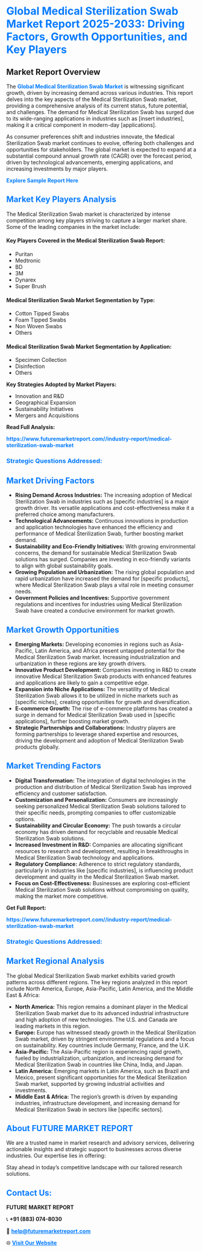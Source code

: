 <h1 style="color: #007BFF;">Global Medical Sterilization Swab Market Report 2025-2033: Driving Factors, Growth Opportunities, and Key Players</h1>

<section id="overview">
<h2>Market Report Overview</h2>
<p>The <a href="https://www.futuremarketreport.com//industry-report/medical-sterilization-swab-market" style="color: #007BFF; text-decoration: none;"><strong>Global Medical Sterilization Swab Market</strong></a> is witnessing significant growth, driven by increasing demand across various industries. This report delves into the key aspects of the Medical Sterilization Swab market, providing a comprehensive analysis of its current status, future potential, and challenges. The demand for Medical Sterilization Swab has surged due to its wide-ranging applications in industries such as [insert industries], making it a critical component in modern-day [applications].</p>
<p>As consumer preferences shift and industries innovate, the Medical Sterilization Swab market continues to evolve, offering both challenges and opportunities for stakeholders. The global market is expected to expand at a substantial compound annual growth rate (CAGR) over the forecast period, driven by technological advancements, emerging applications, and increasing investments by major players.</p>
</section>

<section id="overview">
<p><a href="https://www.futuremarketreport.com//request-sample/reportId=78121" style="color: #007BFF; text-decoration: none;"><strong>Explore Sample Report Here</strong></a></p>
</section>

<section id="key-players">
<h2 style="color: #007BFF;">Market Key Players Analysis</h2>
<p>The Medical Sterilization Swab market is characterized by intense competition among key players striving to capture a larger market share. Some of the leading companies in the market include:</p>
<h4>Key Players Covered in the Medical Sterilization Swab Report:</h4>
<ul><li>Puritan</li><li>Medtronic</li><li>BD</li><li>3M</li><li>Dynarex</li><li>Super Brush</li></ul>
<h4>Medical Sterilization Swab Market Segmentation by Type:</h4>
<ul><li>Cotton Tipped Swabs</li><li>Foam Tipped Swabs</li><li>Non Woven Swabs</li><li>Others</li></ul>

<h4>Medical Sterilization Swab Market Segmentation by Application:</h4>
<ul><li>Specimen Collection</li><li>Disinfection</li><li>Others</li></ul>
<p><strong>Key Strategies Adopted by Market Players:</strong></p>
<ul>
<li>Innovation and R&D</li>
<li>Geographical Expansion</li>
<li>Sustainability Initiatives</li>
<li>Mergers and Acquisitions</li>
</ul>
</section>

<section>
<p><strong>Read Full Analysis: </strong></p><a href="https://www.futuremarketreport.com//industry-report/medical-sterilization-swab-market" style="color: #007BFF; text-decoration: none;"><strong>https://www.futuremarketreport.com//industry-report/medical-sterilization-swab-market</strong></a>
<h3 style="color: #007BFF;">Strategic Questions Addressed:</h3>
</section>

<section id="driving-factors">
<h2 style="color: #007BFF;">Market Driving Factors</h2>
<ul>
<li><strong>Rising Demand Across Industries:</strong> The increasing adoption of Medical Sterilization Swab in industries such as [specific industries] is a major growth driver. Its versatile applications and cost-effectiveness make it a preferred choice among manufacturers.</li>
<li><strong>Technological Advancements:</strong> Continuous innovations in production and application technologies have enhanced the efficiency and performance of Medical Sterilization Swab, further boosting market demand.</li>
<li><strong>Sustainability and Eco-Friendly Initiatives:</strong> With growing environmental concerns, the demand for sustainable Medical Sterilization Swab solutions has surged. Companies are investing in eco-friendly variants to align with global sustainability goals.</li>
<li><strong>Growing Population and Urbanization:</strong> The rising global population and rapid urbanization have increased the demand for [specific products], where Medical Sterilization Swab plays a vital role in meeting consumer needs.</li>
<li><strong>Government Policies and Incentives:</strong> Supportive government regulations and incentives for industries using Medical Sterilization Swab have created a conducive environment for market growth.</li>
</ul>
</section>

<section id="growth-opportunities">
<h2 style="color: #007BFF;">Market Growth Opportunities</h2>
<ul>
<li><strong>Emerging Markets:</strong> Developing economies in regions such as Asia-Pacific, Latin America, and Africa present untapped potential for the Medical Sterilization Swab market. Increasing industrialization and urbanization in these regions are key growth drivers.</li>
<li><strong>Innovative Product Development:</strong> Companies investing in R&D to create innovative Medical Sterilization Swab products with enhanced features and applications are likely to gain a competitive edge.</li>
<li><strong>Expansion into Niche Applications:</strong> The versatility of Medical Sterilization Swab allows it to be utilized in niche markets such as [specific niches], creating opportunities for growth and diversification.</li>
<li><strong>E-commerce Growth:</strong> The rise of e-commerce platforms has created a surge in demand for Medical Sterilization Swab used in [specific applications], further boosting market growth.</li>
<li><strong>Strategic Partnerships and Collaborations:</strong> Industry players are forming partnerships to leverage shared expertise and resources, driving the development and adoption of Medical Sterilization Swab products globally.</li>
</ul>
</section>

<section id="trending-factors">
<h2 style="color: #007BFF;">Market Trending Factors</h2>
<ul>
<li><strong>Digital Transformation:</strong> The integration of digital technologies in the production and distribution of Medical Sterilization Swab has improved efficiency and customer satisfaction.</li>
<li><strong>Customization and Personalization:</strong> Consumers are increasingly seeking personalized Medical Sterilization Swab solutions tailored to their specific needs, prompting companies to offer customizable options.</li>
<li><strong>Sustainability and Circular Economy:</strong> The push towards a circular economy has driven demand for recyclable and reusable Medical Sterilization Swab solutions.</li>
<li><strong>Increased Investment in R&D:</strong> Companies are allocating significant resources to research and development, resulting in breakthroughs in Medical Sterilization Swab technology and applications.</li>
<li><strong>Regulatory Compliance:</strong> Adherence to strict regulatory standards, particularly in industries like [specific industries], is influencing product development and quality in the Medical Sterilization Swab market.</li>
<li><strong>Focus on Cost-Effectiveness:</strong> Businesses are exploring cost-efficient Medical Sterilization Swab solutions without compromising on quality, making the market more competitive.</li>
</ul>
</section>

<section>
<p><strong>Get Full Report: </strong></p><a href="https://www.futuremarketreport.com//industry-report/medical-sterilization-swab-market" style="color: #007BFF; text-decoration: none;"><strong>https://www.futuremarketreport.com//industry-report/medical-sterilization-swab-market</strong></a>
<h3 style="color: #007BFF;">Strategic Questions Addressed:</h3>
</section>


<section id="regional-analysis">
<h2 style="color: #007BFF;">Market Regional Analysis</h2>
<p>The global Medical Sterilization Swab market exhibits varied growth patterns across different regions. The key regions analyzed in this report include North America, Europe, Asia-Pacific, Latin America, and the Middle East & Africa:</p>
<ul>
<li><strong>North America:</strong> This region remains a dominant player in the Medical Sterilization Swab market due to its advanced industrial infrastructure and high adoption of new technologies. The U.S. and Canada are leading markets in this region.</li>
<li><strong>Europe:</strong> Europe has witnessed steady growth in the Medical Sterilization Swab market, driven by stringent environmental regulations and a focus on sustainability. Key countries include Germany, France, and the U.K.</li>
<li><strong>Asia-Pacific:</strong> The Asia-Pacific region is experiencing rapid growth, fueled by industrialization, urbanization, and increasing demand for Medical Sterilization Swab in countries like China, India, and Japan.</li>
<li><strong>Latin America:</strong> Emerging markets in Latin America, such as Brazil and Mexico, present significant opportunities for the Medical Sterilization Swab market, supported by growing industrial activities and investments.</li>
<li><strong>Middle East & Africa:</strong> The region’s growth is driven by expanding industries, infrastructure development, and increasing demand for Medical Sterilization Swab in sectors like [specific sectors].</li>
</ul>
</section>

<footer>
<h2 style="color: #007BFF;">About FUTURE MARKET REPORT</h2>
<p>We are a trusted name in market research and advisory services, delivering actionable insights and strategic support to businesses across diverse industries. Our expertise lies in offering:</p>

<p>Stay ahead in today’s competitive landscape with our tailored research solutions.</p>

<h2 style="color: #007BFF;">Contact Us:</h2>
<p><strong>FUTURE MARKET REPORT</strong></p>
<p>📞 <strong>+91 (883) 074-8030</strong></p>
<p>📧 <strong><a href="mailto:help@futuremarketreport.com" style="color: #007BFF;">help@futuremarketreport.com</a></strong></p>
<p>🌐 <strong><a href="https://www.futuremarketreport.com/" style="color: #007BFF;">Visit Our Website</a></strong></p>
</footer>